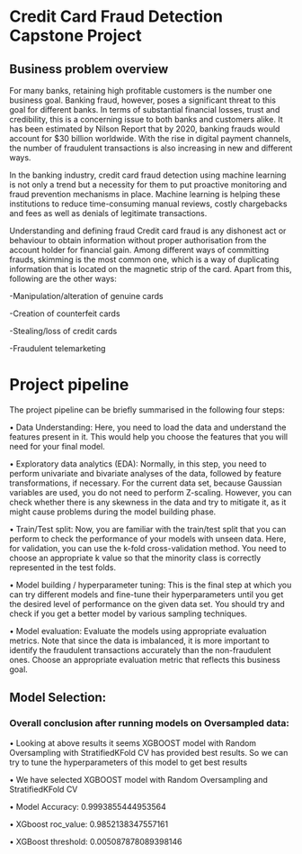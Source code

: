 # Credit Card Fraud Detection Capstone Project

## Business problem overview
For many banks, retaining high profitable customers is the number one business goal. Banking fraud, however, poses a significant threat to this goal for different banks. In terms of substantial financial losses, trust and credibility, this is a concerning issue to both banks and customers alike. It has been estimated by Nilson Report that by 2020, banking frauds would account for $30 billion worldwide. With the rise in digital payment channels, the number of fraudulent transactions is also increasing in new and different ways.

In the banking industry, credit card fraud detection using machine learning is not only a trend but a necessity for them to put proactive monitoring and fraud prevention mechanisms in place. Machine learning is helping these institutions to reduce time-consuming manual reviews, costly chargebacks and fees as well as denials of legitimate transactions.

Understanding and defining fraud Credit card fraud is any dishonest act or behaviour to obtain information without proper authorisation from the account holder for financial gain. Among different ways of committing frauds, skimming is the most common one, which is a way of duplicating information that is located on the magnetic strip of the card. Apart from this, following are the other ways: 

-Manipulation/alteration of genuine cards

-Creation of counterfeit cards

-Stealing/loss of credit cards

-Fraudulent telemarketing


# Project pipeline

The project pipeline can be briefly summarised in the following four steps:

•	Data Understanding: Here, you need to load the data and understand the features present in it. This would help you choose the features that you will need for your final model. 

•	Exploratory data analytics (EDA): Normally, in this step, you need to perform univariate and bivariate analyses of the data, followed by feature transformations, if necessary. For the current data set, because Gaussian variables are used, you do not need to perform Z-scaling. However, you can check whether there is any skewness in the data and try to mitigate it, as it might cause problems during the model building phase.

•	Train/Test split: Now, you are familiar with the train/test split that you can perform to check the performance of your models with unseen data. Here, for validation, you can use the k-fold cross-validation method. You need to choose an appropriate k value so that the minority class is correctly represented in the test folds.

•	Model building / hyperparameter tuning: This is the final step at which you can try different models and fine-tune their hyperparameters until you get the desired level of performance on the given data set. You should try and check if you get a better model by various sampling techniques. 

•	Model evaluation: Evaluate the models using appropriate evaluation metrics. Note that since the data is imbalanced, it is more important to identify the fraudulent transactions accurately than the non-fraudulent ones. Choose an appropriate evaluation metric that reflects this business goal.

##  Model Selection:

###  Overall conclusion after running models on Oversampled data:

•	Looking at above results it seems XGBOOST model with Random Oversampling with StratifiedKFold CV has provided best results. So we can try to tune the hyperparameters of this model to get best results

•	We have selected XGBOOST model with Random Oversampling and StratifiedKFold CV


•	Model Accuracy: 0.9993855444953564

•	XGboost roc_value: 0.9852138347557161


•	XGBoost threshold: 0.005087878089398146



